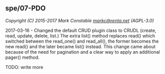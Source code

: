 ## spe/07-PDO

_Copyright (C) 2015-2017 Mark Constable <markc@renta.net> (AGPL-3.0)_

2017-03-16 - Changed the default CRUD plugin class to CRUDL (create, read, update, delete, list.)
The extra list() method replaces read() which switched between the read_one() and read_all(), the
former becomes the new read() and the later became list() instead. This change came about because
of the need for pagination and a clear way to apply an additional pager() method.


TODO: write more
